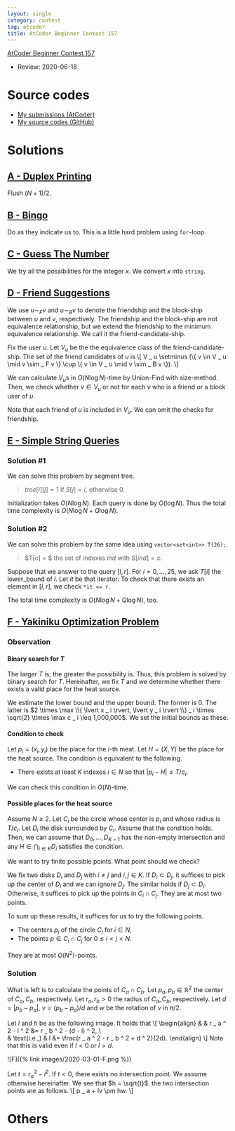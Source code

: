 ```yaml
---
layout: single
category: contest
tag: atcoder
title: AtCoder Beginner Contest 157
---
```


[AtCoder Beginner Contest 157](https://atcoder.jp/contests/abc157)

- Review: 2020-06-18

# Source codes

- [My submissions (AtCoder)](https://atcoder.jp/contests/abc157/submissions?f.User=kazunetakahashi)
- [My source codes (GitHub)](https://github.com/kazunetakahashi/atcoder/tree/master/2020/0304_ABC157)

# Solutions

## [A - Duplex Printing](https://atcoder.jp/contests/abc157/tasks/abc157_a)

Flush $(N + 1) / 2$.

## [B - Bingo](https://atcoder.jp/contests/abc157/tasks/abc157_b)

Do as they indicate us to. This is a little hard problem using `for`-loop.

## [C - Guess The Number](https://atcoder.jp/contests/abc157/tasks/abc157_c)

We try all the possibilities for the integer $x$. We convert $x$ into `string`.

## [D - Friend Suggestions](https://atcoder.jp/contests/abc157/tasks/abc157_d)

We use $u \sim _ F v$ and $u \sim _ B v$ to denote the friendship and the block-ship between $u$ and $v$, respectively. The friendship and the block-ship are not equivalence relationship, but we extend the friendship to the minimum equivalence relationship. We call it the friend-candidate-ship.

Fix the user $u$. Let $V _ u$ be the the equivalence class of the friend-candidate-ship. The set of the friend candidates of $u$ is
\\[
  V _ u \setminus (\\{ v \in V _ u \mid v \sim _ F v \\} \cup \\{ v \in V _ u \mid v \sim _ B v \\}).
\\]

We can calculate $V _ u$s in $O(N \log N)$-time by Union-Find with size-method. Then, we check whether $v \in V _ u$ or not for each $v$ who is a friend or a block user of $u$.

Note that each friend of $u$ is included in $V _ u$. We can omit the checks for friendship.

## [E - Simple String Queries](https://atcoder.jp/contests/abc157/tasks/abc157_e)

### Solution #1

We can solve this problem by segment tree.

> $tree[i][j] = 1$ if $S[j] = i$, otherwise $0$.

Initialization takes $O(N \log N)$. Each query is done by $O(\log N)$. Thus the total time complexity is $O(N \log N + Q \log N)$.

### Solution #2

We can solve this problem by the same idea using `vector<set<int>> T(26);`.

> $T[c] = $ the set of indexes $ind$ with $S[ind] = c$.

Suppose that we answer to the query $[l, r]$. For $i = 0, \dots, 25$, we ask $T[i]$ the lower_bound of $l$. Let $it$ be that iterator. To check that there exists an element in $[l, r]$, we check `*it <= r`.

The total time complexity is $O(N \log N + Q \log N)$, too.

## [F - Yakiniku Optimization Problem](https://atcoder.jp/contests/abc157/tasks/abc157_f)

### Observation

#### Binary search for $T$

The larger $T$ is, the greater the possibility is. Thus, this problem is solved by binary search for $T$. Hereinafter, we fix $T$ and we determine whether there exists a valid place for the heat source.

We estimate the lower bound and the upper bound. The former is $0$. The latter is $2 \times \max \\{ \lvert x _ i \rvert, \lvert y _ i \rvert \\} _ i \times \sqrt{2} \times \max c _ i \leq 1,000,000$. We set the initial bounds as these.

#### Condition to check

Let $p _ i = (x _ i, y _ i)$ be the place for the $i$-th meat. Let $H = (X, Y)$ be the place for the heat source. The condition is equivalent to the following.

- There exists at least $K$ indexes $i \in N$ so that $\lvert p _ i - H \rvert \leq T / c _ i$.

We can check this condition in $O(N)$-time.

#### Possible places for the heat source

Assume $N \geq 2$. Let $C _ i$ be the circle whose center is $p _ i$ and whose radius is $T / c _ i$. Let $D _ i$ the disk surrounded by $C _ i$. Assume that the condition holds. Then, we can assume that $D _ 0, \dots, D _ {K - 1}$ has the non-empty intersection and any $H \in \bigcap _ {i \in K} D _ i$ satisfies the condition.

We want to try finite possible points. What point should we check?

We fix two disks $D _ i$ and $D _ j$ with $i \neq j$ and $i, j \in K$. If $D _ i \subset D _ j$, it suffices to pick up the center of $D _ i$ and we can ignore $D _ j$. The similar holds if $D _ j \subset D _ i$. Otherwise, it suffices to pick up the points in $C _ i \cap C _ j$. They are at most two points.

To sum up these results, it suffices for us to try the following points.

- The centers $p _ i$ of the circle $C _ i$ for $i \in N$,
- The points $p \in C _ i \cap C _ j$ for $0 \leq i < j < N$.

They are at most $O(N ^ 2)$-points.

### Solution

What is left is to calculate the points of $C _ a \cap C _ b$. Let $p _ a, p _ b \in \mathbb{R} ^ 2$ the center of $C _ a, C _ b$, respectively. Let $r _ a, r _ b > 0$ the radius of $C _ a, C _ b$, respectively. Let $d = \lvert p _ b - p _ a \rvert$, $v = (p _ b - p _ a) / d$ and $w$ be the rotation of $v$ in $\pi / 2$.

Let $l$ and $h$ be as the following image. It holds that
\\[
  \begin{align}
   & & r _ a ^ 2 - l ^ 2 &= r _ b ^ 2 - (d - l) ^ 2, \\\
   & \text{i.e.,} & l &= \frac{r _ a ^ 2 - r _ b ^ 2 + d ^ 2}{2d}.
  \end{align}
\\]
Note that this is valid even if $l < 0$ or $l > d$.

![F]({% link images/2020-03-01-F.png %})

Let $t = r _ a ^ 2 - l ^ 2$. If $t < 0$, there exists no intersection point. We assume otherwise hereinafter. We see that $h = \sqrt{t}$. the two intersection points are as follows.
\\[
  p _ a + lv \pm hw.
\\]

# Others
